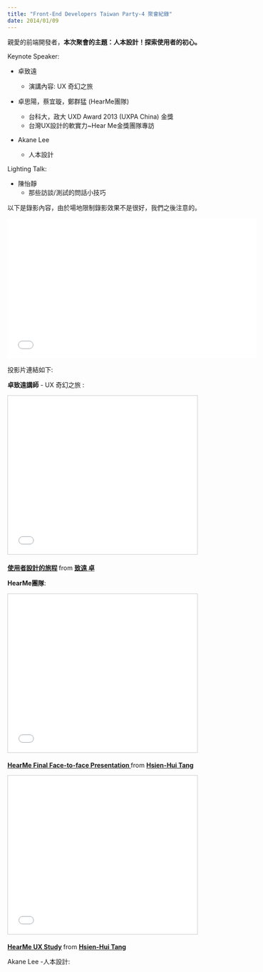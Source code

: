 ```yaml
---
title: "Front-End Developers Taiwan Party-4 聚會紀錄"
date: 2014/01/09
---
```


親愛的前端開發者，**本次聚會的主題：人本設計！探索使用者的初心。**

Keynote Speaker:
  * 卓致遠
    * 演講內容: UX 奇幻之旅

  * 卓思陽，蔡宜璇，鄭群猛 (HearMe團隊)
    * 台科大，政大 UXD Award 2013 (UXPA China) 金獎
    * 台灣UX設計的軟實力~Hear Me金獎團隊專訪

  * Akane Lee
    * 人本設計

Lighting Talk:

  * 陳怡靜
    * 那些訪談/測試的問話小技巧

以下是錄影內容，由於場地限制錄影效果不是很好，我們之後注意的。

<p>
<iframe width="560" height="315" src="//www.youtube.com/embed/YmRqX6vOR44?list=PLmwIWrPep6nlxz9RRu87ZO3R-wnCwt6hJ" frameborder="0" allowfullscreen></iframe>
</p>

投影片連結如下:

**卓致遠講師** - UX 奇幻之旅 :
<p>
<iframe src="//www.slideshare.net/slideshow/embed_code/30002461" width="425" height="355" frameborder="0" marginwidth="0" marginheight="0" scrolling="no" style="border:1px solid #CCC; border-width:1px; margin-bottom:5px; max-width: 100%;" allowfullscreen> </iframe> <div style="margin-bottom:5px"> <strong> <a href="//www.slideshare.net/woodesign/ss-30002461" title="使用者設計的旅程" target="_blank">使用者設計的旅程</a> </strong> from <strong><a href="//www.slideshare.net/woodesign" target="_blank">致遠 卓</a></strong> </div>
</p>

**HearMe團隊**:
<p>
<iframe src="//www.slideshare.net/slideshow/embed_code/28740684" width="425" height="355" frameborder="0" marginwidth="0" marginheight="0" scrolling="no" style="border:1px solid #CCC; border-width:1px; margin-bottom:5px; max-width: 100%;" allowfullscreen> </iframe> <div style="margin-bottom:5px"> <strong> <a href="//www.slideshare.net/drhhtang/dittkeynote" title="HearMe Final Face-to-face Presentation " target="_blank">HearMe Final Face-to-face Presentation </a> </strong> from <strong><a href="//www.slideshare.net/drhhtang" target="_blank">Hsien-Hui Tang</a></strong> </div>
</p>

<p>
<iframe src="//www.slideshare.net/slideshow/embed_code/28995010" width="425" height="355" frameborder="0" marginwidth="0" marginheight="0" scrolling="no" style="border:1px solid #CCC; border-width:1px; margin-bottom:5px; max-width: 100%;" allowfullscreen> </iframe> <div style="margin-bottom:5px"> <strong> <a href="//www.slideshare.net/drhhtang/hearme-ux-study" title="HearMe UX Study" target="_blank">HearMe UX Study</a> </strong> from <strong><a href="//www.slideshare.net/drhhtang" target="_blank">Hsien-Hui Tang</a></strong> </div>
</p>

Akane Lee -人本設計:
<p>
<script async class="speakerdeck-embed" data-id="390d4af06173013146aa1e74005bc2e7" data-ratio="1.33333333333333" src="//speakerdeck.com/assets/embed.js"></script>
</p>
